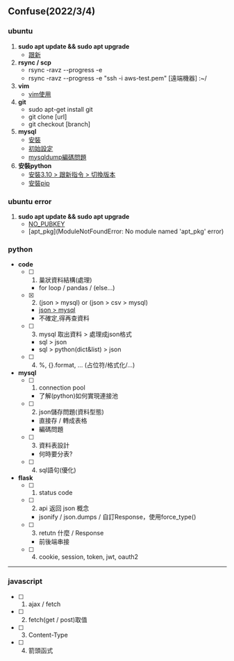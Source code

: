 ## Confuse(2022/3/4)
### ubuntu
1. **sudo apt update && sudo apt upgrade**
	- [跟新](https://project.zhps.tp.edu.tw/ethan/2019/03/ubuntu-%E6%9B%B4%E6%96%B0%E8%88%87%E5%8D%87%E7%B4%9A/)
2. **rsync / scp**
	- rsync -ravz --progress -e 
	- rsync -ravz --progress -e "ssh  -i aws-test.pem" [遠端機器] :~/
3. **vim**
	- [vim使用](https://zhuanlan.zhihu.com/p/68111471)
4. **git**
	 - sudo apt-get install git
	 - git clone [url]
	 - git checkout [branch]
5. **mysql**
	- [安裝](https://ubunlog.com/zh-TW/MySQL-8-Ubuntu%E6%95%B8%E6%93%9A%E5%BA%AB/)
	- [初始設定](https://www.albert-yu.com/blog/mysql%E8%A8%AD%E5%AE%9Aroot%E5%B8%B3%E8%99%9F%E5%AF%86%E7%A2%BC%E8%88%87%E5%88%9D%E5%A7%8B%E6%AC%8A%E9%99%90ubuntu-20-04/)
	- [mysqldump編碼問題](https://blog.csdn.net/ycf8788/article/details/101035640)
6. **安裝python**
	- [安裝3.10 > 跟新指令 > 切換版本](https://www.itsupportwale.com/blog/how-to-upgrade-to-python-3-10-on-ubuntu-18-04-and-20-04-lts/)
	- [安裝pip](https://linuxize.com/post/how-to-install-pip-on-ubuntu-20.04/)

### ubuntu error
1. **sudo apt update && sudo apt upgrade**
	- [NO_PUBKEY](https://blog.wu-boy.com/2012/05/how-to-resolve-apt-get-no_pubkey-gpg-error/)
	- [apt_pkg](ModuleNotFoundError: No module named 'apt_pkg' error)

### python
- **code**
	- [ ] 1. 巢狀資料結構(處理)
		- for loop / pandas / (else...)
	- [x] 2. (json > mysql) or (json > csv > mysql)
		- [json > mysql](https://segmentfault.com/a/1190000024445924)
		- 不確定,得再查資料
	- [ ] 3. mysql 取出資料 > 處理成json格式
		- sql > json
		- sql > python(dict&list) > json
	- [ ] 4. %, {}.format, ... (占位符/格式化/...)
- **mysql**
	- [ ] 1. connection pool
		- 了解(python)如何實現連接池
	- [ ] 2. json儲存問題(資料型態) 
		- 直接存 / 轉成表格
		- 編碼問題
	- [ ] 3. 資料表設計
		- 何時要分表?
	- [ ] 4. sql語句(優化)
- **flask**
	- [ ] 1. status code
	- [ ] 2. api 返回 json 概念
		- jsonify / json.dumps / 自訂Response，使用force_type()
	- [ ] 3. retutn 什麼 / Response
		- 前後端串接
	- [ ] 4. cookie, session, token, jwt, oauth2
***
### javascript
- [ ] 1. ajax / fetch
- [ ] 2. fetch(get / post)取值
- [ ] 3. Content-Type
- [ ] 4. 箭頭函式

